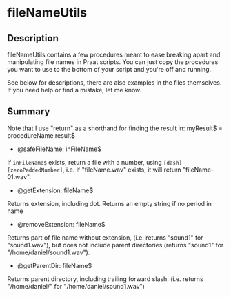 fileNameUtils
====

Description
-----------

fileNameUtils contains a few procedures meant to ease breaking apart and
manipulating file names in Praat scripts. You can just copy the procedures 
you want to use to the bottom of your script and you're off and running. 

See below for descriptions, there are also examples
in the files themselves. If you need help or find a mistake, 
let me know.

Summary
-------

Note that I use "return" as a shorthand for finding the result in: 
   myResult$ = procedureName.result$

* @safeFileName: inFileName$

If `inFileName$` exists, return a file with a number, using `[dash][zeroPaddedNumber]`, i.e.
if "fileName.wav" exists, it will return "fileName-01.wav".

* @getExtension: fileName$

Returns extension, including dot. Returns an empty string if no period in name

* @removeExtension: fileName$

Returns part of file name without extension, (i.e. returns "sound1" for "sound1.wav"),
but does not include parent directories (returns "sound1" for "/home/daniel/sound1.wav").

* @getParentDir: fileName$

Returns parent directory, including trailing forward slash. (i.e. returns "/home/daniel/" for 
"/home/daniel/sound1.wav")

